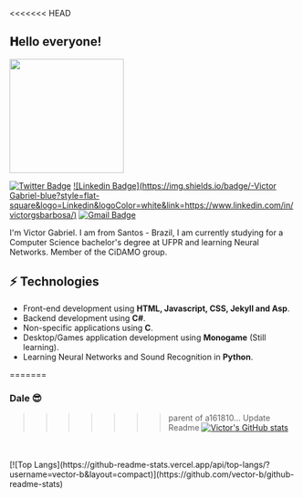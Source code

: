 <<<<<<< HEAD
<h2> 𝐇ello everyone!</h2>

<img align='center' src='https://user-images.githubusercontent.com/5713670/87202985-820dcb80-c2b6-11ea-9f56-7ec461c497c3.gif' width='200"'>

[![Twitter Badge](https://img.shields.io/badge/-@TheDirky-1ca0f1?style=flat-square&labelColor=1ca0f1&logo=twitter&logoColor=white&link=https://twitter.com/TheDirky)](https://twitter.com/Harshkhatri24) [![Linkedin Badge](https://img.shields.io/badge/-Victor Gabriel-blue?style=flat-square&logo=Linkedin&logoColor=white&link=https://www.linkedin.com/in/victorgsbarbosa/)](https://www.linkedin.com/in/victorgsbarbosa/) [![Gmail Badge](https://img.shields.io/badge/-victorgsbarbosa@gmail.com-c14438?style=flat-square&logo=Gmail&logoColor=white&link=mailto:victorgsbarbosa@gmail.com)](mailto:victorgsbarbosa@gmail.com)

I'm Victor Gabriel. I am from Santos - Brazil, I am currently studying for a Computer Science bachelor's degree at UFPR and learning Neural Networks. Member of the CiDAMO group.
## ⚡ Technologies
- Front-end development using **HTML, Javascript, CSS, Jekyll and Asp**.
- Backend development using **C#**.
- Non-specific applications using **C**.
- Desktop/Games application development using **Monogame** (Still learning).
- Learning Neural Networks and Sound Recognition in **Python**.



=======
### Dale 😎
>>>>>>> parent of a161810... Update Readme
[![Victor's GitHub stats](https://github-readme-stats.vercel.app/api?username=vector-b&show_icons=true&theme=radical)](https://github.com/vector-b/github-readme-stats)
<br>
<br>
[![Top Langs](https://github-readme-stats.vercel.app/api/top-langs/?username=vector-b&layout=compact)](https://github.com/vector-b/github-readme-stats)

